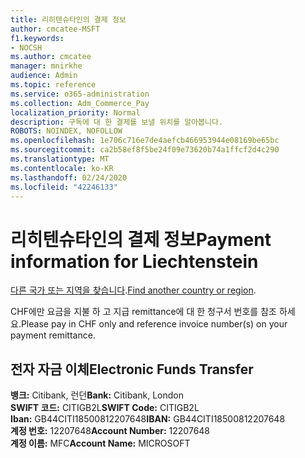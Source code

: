 ```yaml
---
title: 리히텐슈타인의 결제 정보
author: cmcatee-MSFT
f1.keywords:
- NOCSH
ms.author: cmcatee
manager: mnirkhe
audience: Admin
ms.topic: reference
ms.service: o365-administration
ms.collection: Adm_Commerce_Pay
localization_priority: Normal
description: 구독에 대 한 결제를 보낼 위치를 알아봅니다.
ROBOTS: NOINDEX, NOFOLLOW
ms.openlocfilehash: 1e706c716e7de4aefcb466953944e08169be65bc
ms.sourcegitcommit: ca2b58ef8f5be24f09e73620b74a1ffcf2d4c290
ms.translationtype: MT
ms.contentlocale: ko-KR
ms.lasthandoff: 02/24/2020
ms.locfileid: "42246133"
---
```

# <a name="payment-information-for-liechtenstein"></a><span data-ttu-id="17d42-103">리히텐슈타인의 결제 정보</span><span class="sxs-lookup"><span data-stu-id="17d42-103">Payment information for Liechtenstein</span></span>

<span data-ttu-id="17d42-104">[다른 국가 또는 지역을 찾습니다](../billing-and-payments/pay-for-your-subscription.md).</span><span class="sxs-lookup"><span data-stu-id="17d42-104">[Find another country or region](../billing-and-payments/pay-for-your-subscription.md).</span></span>

<span data-ttu-id="17d42-105">CHF에만 요금을 지불 하 고 지급 remittance에 대 한 청구서 번호를 참조 하세요.</span><span class="sxs-lookup"><span data-stu-id="17d42-105">Please pay in CHF only and reference invoice number(s) on your payment remittance.</span></span>

## <a name="electronic-funds-transfer"></a><span data-ttu-id="17d42-106">전자 자금 이체</span><span class="sxs-lookup"><span data-stu-id="17d42-106">Electronic Funds Transfer</span></span>

<span data-ttu-id="17d42-107">**뱅크:** Citibank, 런던</span><span class="sxs-lookup"><span data-stu-id="17d42-107">**Bank:** Citibank, London</span></span>  
<span data-ttu-id="17d42-108">**SWIFT 코드:** CITIGB2L</span><span class="sxs-lookup"><span data-stu-id="17d42-108">**SWIFT Code:** CITIGB2L</span></span>  
<span data-ttu-id="17d42-109">**Iban:** GB44CITI18500812207648</span><span class="sxs-lookup"><span data-stu-id="17d42-109">**IBAN:** GB44CITI18500812207648</span></span>  
<span data-ttu-id="17d42-110">**계정 번호:** 12207648</span><span class="sxs-lookup"><span data-stu-id="17d42-110">**Account Number:** 12207648</span></span>  
<span data-ttu-id="17d42-111">**계정 이름:** MFC</span><span class="sxs-lookup"><span data-stu-id="17d42-111">**Account Name:** MICROSOFT</span></span>  